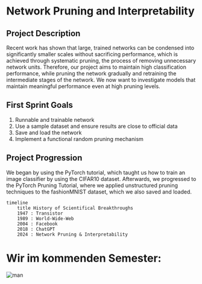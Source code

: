 # Network Pruning and Interpretability

## Project Description

Recent work has shown that large, trained networks can be condensed  into significantly smaller scales without sacrificing performance, which is achieved through systematic pruning, the process of removing unnecessary network units. Therefore, our project aims to maintain high classification performance, while pruning the network gradually and retraining the intermediate stages of the network. We now want to investigate models that maintain meaningful performance even at high pruning levels. 

## First Sprint Goals
   1. Runnable and trainable network
   2. Use a sample dataset and ensure results are close to official data
   3. Save and load the network
   4. Implement a functional random pruning mechanism 

## Project Progression

We began by using the PyTorch tutorial, which taught us how to train an image classifier by using the CIFAR10 dataset. Afterwards, we progressed to the PyTorch Pruning Tutorial, where we applied unstructured pruning techniques to the fashionMNIST dataset, which we also saved and loaded.

```mermaid
timeline
    title History of Scientifical Breakthroughs
    1947 : Transistor
    1989 : World-Wide-Web
    2004 : Facebook
    2018 : ChatGPT
    2024 : Network Pruning & Interpretability
```

# Wir im kommenden Semester: 
![man](https://github.com/pzump/teamprojekt-first-steps/assets/148431873/022cd755-748c-4402-b6b5-ba594d19c5e7)


 
